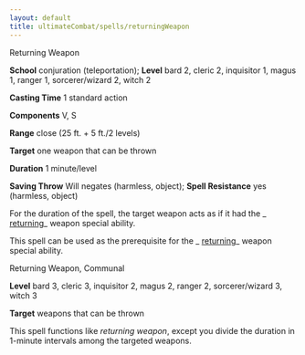 ```yaml
---
layout: default
title: ultimateCombat/spells/returningWeapon
---
```

Returning Weapon

**School** conjuration (teleportation); **Level** bard 2, cleric 2, inquisitor 1, magus 1, ranger 1, sorcerer/wizard 2, witch 2

**Casting Time** 1 standard action

**Components** V, S

**Range** close (25 ft. + 5 ft./2 levels)

**Target** one weapon that can be thrown

**Duration** 1 minute/level

**Saving Throw** Will negates (harmless, object); **Spell Resistance** yes (harmless, object)

For the duration of the spell, the target weapon acts as if it had the _ [returning](magicItems/weapons#_weapons-returning)_ weapon special ability.

This spell can be used as the prerequisite for the _ [returning](magicItems/weapons#_weapons-returning)_ weapon special ability.

Returning Weapon, Communal

**Level** bard 3, cleric 3, inquisitor 2, magus 2, ranger 2, sorcerer/wizard 3, witch 3

**Target** weapons that can be thrown

This spell functions like _returning weapon_, except you divide the duration in 1-minute intervals among the targeted weapons.

